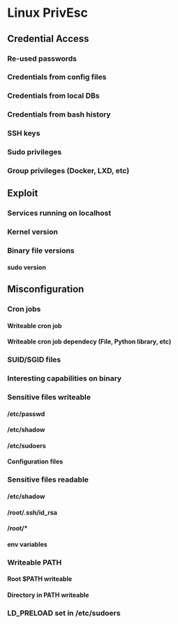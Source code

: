 # Linux PrivEsc
## Credential Access
### Re-used passwords
### Credentials from config files
### Credentials from local DBs
### Credentials from bash history
### SSH keys
### Sudo privileges
### Group privileges (Docker, LXD, etc)
## Exploit
### Services running on localhost
### Kernel version
### Binary file versions
#### sudo version
## Misconfiguration
### Cron jobs
#### Writeable cron job
#### Writeable cron job dependecy (File, Python library, etc)
### SUID/SGID files
### Interesting capabilities on binary
### Sensitive files writeable
#### /etc/passwd
#### /etc/shadow
#### /etc/sudoers
#### Configuration files
### Sensitive files readable
#### /etc/shadow
#### /root/.ssh/id_rsa
#### /root/\*
#### env variables
### Writeable PATH
#### Root $PATH writeable
#### Directory in PATH writeable
### LD_PRELOAD set in /etc/sudoers

